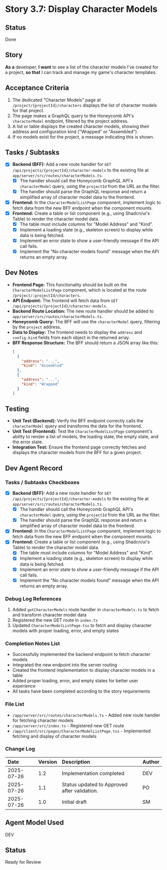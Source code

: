 # Story 3.7: Display Character Models

## Status

Done

## Story

**As a** developer,
**I want** to see a list of the character models I've created for a project,
**so that** I can track and manage my game's character templates.

## Acceptance Criteria

1.  The dedicated "Character Models" page at `/project/{projectId}/characters` displays the list of character models for that project.
2.  The page makes a GraphQL query to the Honeycomb API's `characterModel` endpoint, filtered by the project address.
3.  A list or table displays the created character models, showing their address and configuration kind ("Wrapped" or "Assembled").
4.  If no models exist for the project, a message indicating this is shown.

## Tasks / Subtasks

-   [x] **Backend (BFF):** Add a new route handler for `GET /api/projects/{projectId}/character-models` to the existing file at `app/server/src/routes/characterModels.ts`.
    -   [x] The handler should call the Honeycomb GraphQL API's `characterModel` query, using the `projectId` from the URL as the filter.
    -   [x] The handler should parse the GraphQL response and return a simplified array of character model data to the frontend.
-   [x] **Frontend:** In the `CharacterModelListPage` component, implement logic to fetch data from the new BFF endpoint when the component mounts.
-   [x] **Frontend:** Create a table or list component (e.g., using Shadcn/ui's Table) to render the character model data.
    -   [x] The table must include columns for "Model Address" and "Kind".
    -   [x] Implement a loading state (e.g., skeleton screen) to display while data is being fetched.
    -   [x] Implement an error state to show a user-friendly message if the API call fails.
    -   [x] Implement the "No character models found" message when the API returns an empty array.

## Dev Notes

-   **Frontend Page:** This functionality should be built on the `CharacterModelListPage` component, which is located at the route `/project/:projectId/characters`.
-   **API Endpoint:** The frontend will fetch data from `GET /api/projects/{projectId}/character-models`.
-   **Backend Route Location:** The new route handler should be added to `app/server/src/routes/characterModels.ts`.
-   **Honeycomb Query:** The BFF will use the `characterModel` query, filtering by the `project` address.
-   **Data to Display:** The frontend needs to display the `address` and `config.kind` fields from each object in the returned array.
-   **BFF Response Structure:** The BFF should return a JSON array like this:
    ```json
    [
      {
        "address": "...",
        "kind": "Assembled"
      },
      {
        "address": "...",
        "kind": "Wrapped"
      }
    ]
    ```

## Testing

-   **Unit Test (Backend):** Verify the BFF endpoint correctly calls the `characterModel` query and transforms the data for the frontend.
-   **Unit Test (Frontend):** Test the `CharacterModelListPage` component's ability to render a list of models, the loading state, the empty state, and the error state.
-   **Integration Test:** Ensure the frontend page correctly fetches and displays the character models from the BFF for a given project.

## Dev Agent Record

### Tasks / Subtasks Checkboxes

-   [x] **Backend (BFF):** Add a new route handler for `GET /api/projects/{projectId}/character-models` to the existing file at `app/server/src/routes/characterModels.ts`.
    -   [x] The handler should call the Honeycomb GraphQL API's `characterModel` query, using the `projectId` from the URL as the filter.
    -   [x] The handler should parse the GraphQL response and return a simplified array of character model data to the frontend.
-   [x] **Frontend:** In the `CharacterModelListPage` component, implement logic to fetch data from the new BFF endpoint when the component mounts.
-   [x] **Frontend:** Create a table or list component (e.g., using Shadcn/ui's Table) to render the character model data.
    -   [x] The table must include columns for "Model Address" and "Kind".
    -   [x] Implement a loading state (e.g., skeleton screen) to display while data is being fetched.
    -   [x] Implement an error state to show a user-friendly message if the API call fails.
    -   [x] Implement the "No character models found" message when the API returns an empty array.

### Debug Log References

1. Added `getCharacterModels` route handler in `characterModels.ts` to fetch and transform character model data
2. Registered the new GET route in `index.ts`
3. Updated `CharacterModelListPage.tsx` to fetch and display character models with proper loading, error, and empty states

### Completion Notes List

- Successfully implemented the backend endpoint to fetch character models
- Integrated the new endpoint into the server routing
- Created the frontend implementation to display character models in a table
- Added proper loading, error, and empty states for better user experience
- All tasks have been completed according to the story requirements

### File List

- `/app/server/src/routes/characterModels.ts` - Added new route handler for fetching character models
- `/app/server/src/index.ts` - Registered new GET route
- `/app/client/src/pages/CharacterModelListPage.tsx` - Implemented fetching and display of character models

### Change Log

| Date       | Version | Description                              | Author |
| :--------- | :------ | :--------------------------------------- | :----- |
| 2025-07-26 | 1.2     | Implementation completed                 | DEV    |
| 2025-07-26 | 1.1     | Status updated to Approved after validation. | PO     |
| 2025-07-26 | 1.0     | Initial draft                            | SM     |

## Agent Model Used

DEV

## Status

Ready for Review